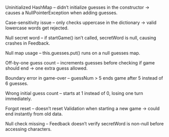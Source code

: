 Uninitialized HashMap – didn’t initialize guesses in the constructor → causes a NullPointerException when adding guesses.

Case-sensitivity issue – only checks uppercase in the dictionary → valid lowercase words get rejected.

Null secret word – if startGame() isn’t called, secretWord is null, causing crashes in Feedback.

Null map usage – this.guesses.put() runs on a null guesses map.

Off-by-one guess count – increments guesses before checking if game should end → one extra guess allowed.

Boundary error in game-over – guessNum > 5 ends game after 5 instead of 6 guesses.

Wrong initial guess count – starts at 1 instead of 0, losing one turn immediately.

Forgot reset – doesn’t reset Validation when starting a new game →  could end instantly from old data.

Null check missing – Feedback doesn’t verify secretWord is non-null before accessing characters.